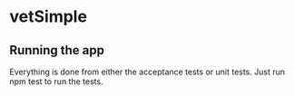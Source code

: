 # vetSimple

## Running the app
Everything is done from either the acceptance tests or unit tests. Just run npm test to run the tests.


